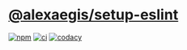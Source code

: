 # [@alexaegis/setup-eslint](https://github.com/AlexAegis/js-tooling/tree/master/packages/setup-eslint)

[![npm](https://img.shields.io/npm/v/@alexaegis/setup-eslint/latest)](https://www.npmjs.com/package/@alexaegis/setup-eslint)
[![ci](https://github.com/AlexAegis/js-tooling/actions/workflows/ci.yml/badge.svg)](https://github.com/AlexAegis/js-tooling/actions/workflows/ci.yml)
[![codacy](https://app.codacy.com/project/badge/Grade/7939332dc9454dc1b0529e720ff902e6)](https://www.codacy.com/gh/AlexAegis/js-tooling/dashboard?utm_source=github.com&utm_medium=referral&utm_content=AlexAegis/js-tooling&utm_campaign=Badge_Grade)
